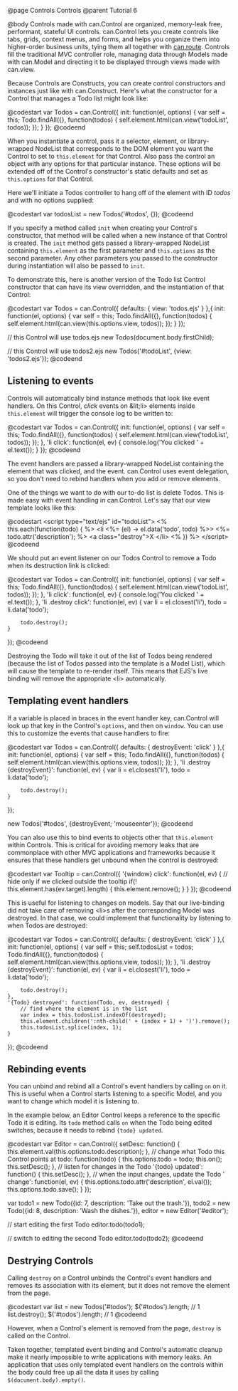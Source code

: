 @page Controls Controls
@parent Tutorial 6

@body
Controls made with can.Control are organized, memory-leak free,
performant, stateful UI controls. can.Control lets you create controls like
tabs, grids, context menus, and forms, and helps you organize them into
higher-order business units, tying them all together with [can.route](can.route).
Controls fill the traditional MVC controller role, managing data through Models
made with can.Model and directing it to be displayed through views made with
can.view.

Because Controls are Constructs, you can create control constructors and
instances just like with can.Construct. Here's what the constructor for a Control
that manages a Todo list might look like:

@codestart
var Todos = can.Control({
	init: function(el, options) {
		var self = this;
		Todo.findAll({}, function(todos) {
			self.element.html(can.view('todoList', todos));
		});
	}
});
@codeend

When you instantiate a control, pass it a selector, element, or library-wrapped
NodeList that corresponds to the DOM element you want the Control to set to
`this.element` for that Control. Also pass the control an object with any options
for that particular instance. These options will be extended off of the Control's
constructor's static defaults and set as `this.options` for that Control.

Here we'll initiate a Todos controller to hang off of the element with ID _todos_
and with no options supplied:

@codestart
var todosList = new Todos('#todos', {});
@codeend

If you specify a method called `init` when creating your Control's constructor,
that method will be called when a new instance of that Control is created. The
`init` method gets passed a library-wrapped NodeList containing `this.element`
as the first parameter and `this.options` as the second parameter. Any other
parameters you passed to the constructor during instantiation will also be passed
to `init`.

To demonstrate this, here is another version of the Todo list Control constructor
that can have its view overridden, and the instantiation of that Control:

@codestart
var Todos = can.Control({
	defaults: {
		view: 'todos.ejs'
	}
},{
	init: function(el, options) {
		var self = this;
		Todo.findAll({}, function(todos) {
			self.element.html(can.view(this.options.view, todos));
		});
	}
});

// this Control will use todos.ejs
new Todos(document.body.firstChild);

// this Control will use todos2.ejs
new Todos('#todoList', {view: 'todos2.ejs'});
@codeend

## Listening to events

Controls will automatically bind instance methods that look like event handlers.
On this Control, _click_ events on &lit;li> elements inside `this.element` will
trigger the console log to be written to:

@codestart
var Todos = can.Control({
	init: function(el, options) {
		var self = this;
		Todo.findAll({}, function(todos) {
			self.element.html(can.view('todoList', todos));
		});
	},
	'li click': function(el, ev) {
		console.log('You clicked ' + el.text());
	}
});
@codeend

The event handlers are passed a library-wrapped NodeList containing the element
that was clicked, and the event. can.Control uses event delegation, so you don't
need to rebind handlers when you add or remove elements.

One of the things we want to do with our to-do list is delete Todos. This is
made easy with event handling in can.Control. Let's say that our view template looks like this:

@codestart
&lt;script type="text/ejs" id="todoList">
<% this.each(function(todo) { %>
&lt;li <%= (el) -> el.data('todo', todo) %>>
	<%= todo.attr('description'); %>
	&lt;a class="destroy">X</a>
&lt;/li>
<% }) %>
&lt;/script>
@codeend

We should put an event listener on our Todos Control to remove a Todo when its
destruction link is clicked:

@codestart
var Todos = can.Control({
	init: function(el, options) {
		var self = this;
		Todo.findAll({}, function(todos) {
			self.element.html(can.view('todoList', todos));
		});
	},
	'li click': function(el, ev) {
		console.log('You clicked ' + el.text());
	},
	'li .destroy click': function(el, ev) {
		var li = el.closest('li'),
			todo = li.data('todo');

		todo.destroy();
	}
});
@codeend

Destroying the Todo will take it out of the list of Todos being rendered
(because the list of Todos passed into the template is a Model List), which will
cause the template to re-render itself. This means that EJS's live binding will
remove the appropriate &lt;li> automatically.

## Templating event handlers

If a variable is placed in braces in the event handler key, can.Control will
look up that key in the Control's `options`, and then on `window`. You can use
this to customize the events that cause handlers to fire:

@codestart
var Todos = can.Control({
	defaults: {
		destroyEvent: 'click'
	}
},{
	init: function(el, options) {
		var self = this;
		Todo.findAll({}, function(todos) {
			self.element.html(can.view(this.options.view, todos));
		});
	},
	'li .destroy {destroyEvent}': function(el, ev) {
		var li = el.closest('li'),
			todo = li.data('todo');

		todo.destroy();
	}
});

new Todos('#todos', {destroyEvent; 'mouseenter'});
@codeend

You can also use this to bind events to objects other that `this.element`
within Controls. This is critical for avoiding memory leaks that are
commonplace with other MVC applications and frameworks because it ensures that
these handlers get unbound when the control is destroyed:

@codestart
var Tooltip = can.Control({
	'{window} click': function(el, ev) {
		// hide only if we clicked outside the tooltip
		if(! this.element.has(ev.target).length) {
			this.element.remove();
		}
	}
});
@codeend

This is useful for listening to changes on models. Say that our live-binding did
not take care of removing &lt;li>s after the corresponding Model was destroyed.
In that case, we could implement that functionality by listening to when Todos
are destroyed:

@codestart
var Todos = can.Control({
	defaults: {
		destroyEvent: 'click'
	}
},{
	init: function(el, options) {
		var self = this;
		self.todosList = todos;
		Todo.findAll({}, function(todos) {
			self.element.html(can.view(this.options.view, todos));
		});
	},
	'li .destroy {destroyEvent}': function(el, ev) {
		var li = el.closest('li'),
			todo = li.data('todo');

		todo.destroy();
	},
	'{Todo} destroyed': function(Todo, ev, destroyed) {
		// find where the element is in the list
		var index = this.todosList.indexOf(destroyed);
		this.element.children(':nth-child(' + (index + 1) + ')').remove();
		this.todosList.splice(index, 1);
	}
});
@codeend

## Rebinding events

You can unbind and rebind all a Control's event handlers by calling `on` on it.
This is useful when a Control starts listening to a specific Model, and you want
to change which model it is listening to.

In the example below, an Editor Control keeps a reference to the specific Todo
it is editing. Its `todo` method calls `on` when the Todo being edited switches,
because it needs to rebind `{todo} updated`.

@codestart
var Editor = can.Control({
	setDesc: function() {
		this.element.val(this.options.todo.description);
	},
	// change what Todo this Control points at
	todo: function(todo) {
		this.options.todo = todo;
		this.on();
		this.setDesc();
	},
	// listen for changes in the Todo
	'{todo} updated': function() {
		this.setDesc();
	},
	// when the input changes, update the Todo
	' change': function(el, ev) {
		this.options.todo.attr('description', el.val());
		this.options.todo.save();
	}
});

var todo1 = new Todo({id: 7, description: 'Take out the trash.'}),
	todo2 = new Todo({id: 8, description: 'Wash the dishes.'}),
	editor = new Editor('#editor');

// start editing the first Todo
editor.todo(todo1);

// switch to editing the second Todo
editor.todo(todo2);
@codeend

## Destrying Controls

Calling `destroy` on a Control unbinds the Control's event handlers and removes
its association with its element, but it does not remove the element from the
page.

@codestart
var list = new Todos('#todos');
$('#todos').length; // 1
list.destroy();
$('#todos').length; // 1
@codeend

However, when a Control's element is removed from the page, `destroy` is called
on the Control.

Taken together, templated event binding and Control's automatic cleanup make it
nearly impossible to write applications with memory leaks. An application that
uses only templated event handlers on the controls within the body could free
up all the data it uses by calling `$(document.body).empty()`.
